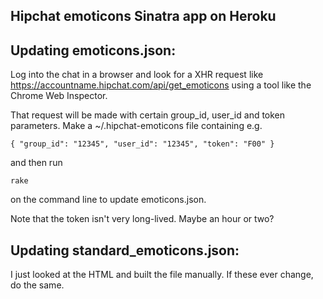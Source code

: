 ## Hipchat emoticons Sinatra app on Heroku

## Updating emoticons.json:

Log into the chat in a browser and look for a XHR request like
https://accountname.hipchat.com/api/get_emoticons using a tool
like the Chrome Web Inspector.

That request will be made with certain group_id, user_id and token
parameters. Make a ~/.hipchat-emoticons file containing e.g.

    { "group_id": "12345", "user_id": "12345", "token": "F00" }

and then run

    rake

on the command line to update emoticons.json.

Note that the token isn't very long-lived. Maybe an hour or two?

## Updating standard\_emoticons.json:

I just looked at the HTML and built the file manually.
If these ever change, do the same.

